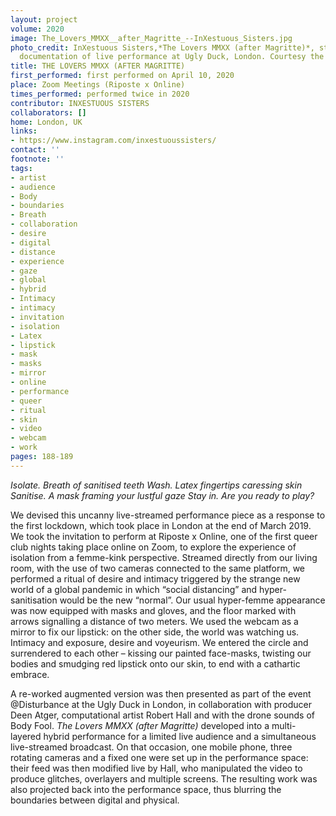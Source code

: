 ```yaml
---
layout: project
volume: 2020
image: The_Lovers_MMXX__after_Magritte_--InXestuous_Sisters.jpg
photo_credit: InXestuous Sisters,*The Lovers MMXX (after Magritte)*, still from video
  documentation of live performance at Ugly Duck, London. Courtesy the artists.
title: THE LOVERS MMXX (AFTER MAGRITTE)
first_performed: first performed on April 10, 2020
place: Zoom Meetings (Riposte x Online)
times_performed: performed twice in 2020
contributor: INXESTUOUS SISTERS
collaborators: []
home: London, UK
links:
- https://www.instagram.com/inxestuoussisters/
contact: ''
footnote: ''
tags:
- artist
- audience
- Body
- boundaries
- Breath
- collaboration
- desire
- digital
- distance
- experience
- gaze
- global
- hybrid
- Intimacy
- intimacy
- invitation
- isolation
- Latex
- lipstick
- mask
- masks
- mirror
- online
- performance
- queer
- ritual
- skin
- video
- webcam
- work
pages: 188-189
---
```


*Isolate.
Breath of sanitised teeth
Wash.
Latex fingertips caressing skin
Sanitise.
A mask framing your lustful gaze
Stay in.
Are you ready to play?*

We devised this uncanny live-streamed performance piece as a response to the first lockdown, which took place in London at the end of March 2019. We took the invitation to perform at Riposte x Online, one of the first queer club nights taking place online on Zoom, to explore the experience of isolation from a femme-kink perspective. Streamed directly from our living room, with the use of two cameras connected to the same platform, we performed a ritual of desire and intimacy triggered by the strange new world of a global pandemic in which “social distancing” and hyper-sanitisation would be the new “normal”. Our usual hyper-femme appearance was now equipped with masks and gloves, and the floor marked with arrows signalling a distance of two meters. We used the webcam as a mirror to fix our lipstick: on the other side, the world was watching us. Intimacy and exposure, desire and voyeurism. We entered the circle and surrendered to each other – kissing our painted face-masks, twisting our bodies and smudging red lipstick onto our skin, to end with a cathartic embrace.

A re-worked augmented version was then presented as part of the event @Disturbance at the Ugly Duck in London, in collaboration with producer Deen Atger, computational artist Robert Hall and with the drone sounds of Body Fool. *The Lovers MMXX (after Magritte)* developed into a multi-layered hybrid performance for a limited live audience and a simultaneous live-streamed broadcast. On that occasion, one mobile phone, three rotating cameras and a fixed one were set up in the performance space: their feed was then modified live by Hall, who manipulated the video to produce glitches, overlayers and multiple screens. The resulting work was also projected back into the performance space, thus blurring the boundaries between digital and physical.
